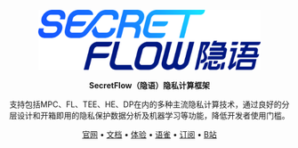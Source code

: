 <p align="center"><img src="./logo.svg" height="108" /></p>
<p align="center"><strong>SecretFlow（隐语）隐私计算框架</strong></p>
<p align="center">支持包括MPC、FL、TEE、HE、DP在内的多种主流隐私计算技术，通过良好的分层设计和开箱即用的隐私保护数据分析及机器学习等功能，降低开发者使用门槛。</p>
<p align="center"><a href="http://secret-flow.antgroup.com">官网</a> • <a href="https://secretflow.readthedocs.io">文档</a> • <a href="https://survey.alipay.com/apps/zhiliao/FdC-vTsPM">体验</a>  • <a href="https://www.yuque.com/secret-flow/admin">语雀</a> • <a href="https://secretflow.zhubai.love">订阅</a> • <a href="https://space.bilibili.com/2073575923">B站</a></p>

